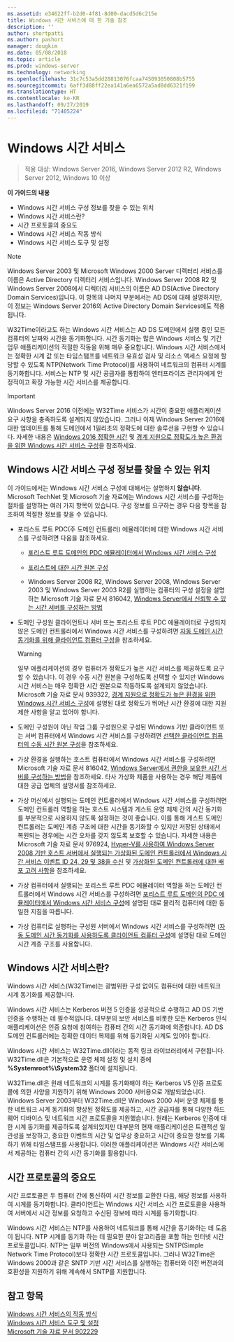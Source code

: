 ```yaml
---
ms.assetid: e34622ff-b2d0-4f81-8d00-dacd5d6c215e
title: Windows 시간 서비스에 대 한 기술 참조
description: ''
author: shortpatti
ms.author: pashort
manager: dougkim
ms.date: 05/08/2018
ms.topic: article
ms.prod: windows-server
ms.technology: networking
ms.openlocfilehash: 31c7c53a5dd28813076fcaa745093050808b5755
ms.sourcegitcommit: 6aff3d88ff22ea141a6ea6572a5ad8dd6321f199
ms.translationtype: HT
ms.contentlocale: ko-KR
ms.lasthandoff: 09/27/2019
ms.locfileid: "71405224"
---
```

# <a name="windows-time-service"></a>Windows 시간 서비스

>적용 대상: Windows Server 2016, Windows Server 2012 R2, Windows Server 2012, Windows 10 이상


**이 가이드의 내용**  
  
* Windows 시간 서비스 구성 정보를 찾을 수 있는 위치  
* Windows 시간 서비스란?  
* 시간 프로토콜의 중요도  
* Windows 시간 서비스 작동 방식   
* Windows 시간 서비스 도구 및 설정  
  
> [!NOTE]  
> Windows Server 2003 및 Microsoft Windows 2000 Server 디렉터리 서비스를 이름은 Active Directory 디렉터리 서비스입니다. Windows Server 2008 R2 및 Windows Server 2008에서 디렉터리 서비스의 이름은 AD DS(Active Directory Domain Services)입니다. 이 항목의 나머지 부분에서는 AD DS에 대해 설명하지만, 이 정보는 Windows Server 2016의 Active Directory Domain Services에도 적용됩니다.  
  
W32Time이라고도 하는 Windows 시간 서비스는 AD DS 도메인에서 실행 중인 모든 컴퓨터의 날짜와 시간을 동기화합니다. 시간 동기화는 많은 Windows 서비스 및 기간 업무 애플리케이션의 적절한 작동을 위해 매우 중요합니다. Windows 시간 서비스에서는 정확한 시계 값 또는 타임스탬프를 네트워크 유효성 검사 및 리소스 액세스 요청에 할당할 수 있도록 NTP(Network Time Protocol)를 사용하여 네트워크의 컴퓨터 시계를 동기화합니다. 서비스는 NTP 및 시간 공급자를 통합하여 엔터프라이즈 관리자에게 안정적이고 확장 가능한 시간 서비스를 제공합니다.
  
> [!IMPORTANT]  
> Windows Server 2016 이전에는 W32Time 서비스가 시간이 중요한 애플리케이션 요구 사항을 충족하도록 설계되지 않았습니다.  그러나 이제 Windows Server 2016에 대한 업데이트를 통해 도메인에서 1밀리초의 정확도에 대한 솔루션을 구현할 수 있습니다.  자세한 내용은 [Windows 2016 정확한 시간](accurate-time.md) 및 [경계 지원으로 정확도가 높은 환경을 위한 Windows 시간 서비스 구성](support-boundary.md)을 참조하세요.  
  
## <a name="BKMK_Config"></a>Windows 시간 서비스 구성 정보를 찾을 수 있는 위치  
이 가이드에서는 Windows 시간 서비스 구성에 대해서는 설명하지 **않습니다**. Microsoft TechNet 및 Microsoft 기술 자료에는 Windows 시간 서비스를 구성하는 절차를 설명하는 여러 가지 항목이 있습니다. 구성 정보를 요구하는 경우 다음 항목을 참조하여 적절한 정보를 찾을 수 있습니다.  
  
-   포리스트 루트 PDC(주 도메인 컨트롤러) 에뮬레이터에 대한 Windows 시간 서비스를 구성하려면 다음을 참조하세요.  
  
    -   [포리스트 루트 도메인의 PDC 에뮬레이터에서 Windows 시간 서비스 구성](https://docs.microsoft.com/previous-versions/windows/it-pro/windows-server-2008-R2-and-2008/cc731191%28v=ws.10%29) 
  
    -   [포리스트에 대한 시간 원본 구성](https://docs.microsoft.com/previous-versions/windows/it-pro/windows-server-2008-r2-and-2008/cc794823%28v%3dws.10%29) 
  
    -   Windows Server 2008 R2, Windows Server 2008, Windows Server 2003 및 Windows Server 2003 R2를 실행하는 컴퓨터의 구성 설정을 설명하는 Microsoft 기술 자료 문서 816042, [Windows Server에서 신뢰할 수 있는 시간 서버를 구성하는 방법](https://go.microsoft.com/fwlink/?LinkID=60402)  
  
-   도메인 구성원 클라이언트나 서버 또는 포리스트 루트 PDC 에뮬레이터로 구성되지 않은 도메인 컨트롤러에서 Windows 시간 서비스를 구성하려면 [자동 도메인 시간 동기화를 위해 클라이언트 컴퓨터 구성](https://docs.microsoft.com/previous-versions/windows/it-pro/windows-server-2008-r2-and-2008/cc816884%28v%3dws.10%29)을 참조하세요.  
  
    > [!WARNING]  
    > 일부 애플리케이션의 경우 컴퓨터가 정확도가 높은 시간 서비스를 제공하도록 요구할 수 있습니다. 이 경우 수동 시간 원본을 구성하도록 선택할 수 있지만 Windows 시간 서비스는 매우 정확한 시간 원본으로 작동하도록 설계되지 않았습니다. Microsoft 기술 자료 문서 939322, [경계 지원으로 정확도가 높은 환경을 위한 Windows 시간 서비스 구성](support-boundary.md)에 설명된 대로 정확도가 뛰어난 시간 환경에 대한 지원 제한 사항을 알고 있어야 합니다.  
  
-   도메인 구성원이 아닌 작업 그룹 구성원으로 구성된 Windows 기반 클라이언트 또는 서버 컴퓨터에서 Windows 시간 서비스를 구성하려면 [선택한 클라이언트 컴퓨터의 수동 시간 원본 구성](https://docs.microsoft.com/previous-versions/windows/it-pro/windows-server-2008-r2-and-2008/cc816656%28v%3dws.10%29)을 참조하세요.  
  
-   가상 환경을 실행하는 호스트 컴퓨터에서 Windows 시간 서비스를 구성하려면 Microsoft 기술 자료 문서 816042, [Windows Server에서 권한을 보유한 시간 서버를 구성하는 방법](https://go.microsoft.com/fwlink/?LinkID=60402)을 참조하세요. 타사 가상화 제품을 사용하는 경우 해당 제품에 대한 공급 업체의 설명서를 참조하세요.  
  
-   가상 머신에서 실행되는 도메인 컨트롤러에서 Windows 시간 서비스를 구성하려면 도메인 컨트롤러 역할을 하는 호스트 시스템과 게스트 운영 체제 간의 시간 동기화를 부분적으로 사용하지 않도록 설정하는 것이 좋습니다. 이를 통해 게스트 도메인 컨트롤러는 도메인 계층 구조에 대한 시간을 동기화할 수 있지만 저장된 상태에서 복원되는 경우에는 시간 오차를 갖지 않도록 보호할 수 있습니다. 자세한 내용은 Microsoft 기술 자료 문서 976924, [Hyper-V를 사용하여 Windows Server 2008 기반 호스트 서버에서 실행되는 가상화된 도메인 컨트롤러에서 Windows 시간 서비스 이벤트 ID 24, 29 및 38을 수신](https://go.microsoft.com/fwlink/?LinkID=192236) 및 [가상화된 도메인 컨트롤러에 대한 배포 고려 사항](https://go.microsoft.com/fwlink/?LinkID=192235)을 참조하세요.  
  
-   가상 컴퓨터에서 실행되는 포리스트 루트 PDC 에뮬레이터 역할을 하는 도메인 컨트롤러에서 Windows 시간 서비스를 구성하려면 [포리스트 루트 도메인의 PDC 에뮬레이터에서 Windows 시간 서비스 구성](https://docs.microsoft.com/previous-versions/windows/it-pro/windows-server-2008-R2-and-2008/cc731191%28v=ws.10%29)에 설명된 대로 물리적 컴퓨터에 대한 동일한 지침을 따릅니다.  
  
-   가상 컴퓨터로 실행하는 구성원 서버에서 Windows 시간 서비스를 구성하려면 ([자동 도메인 시간 동기화를 사용하도록 클라이언트 컴퓨터 구성](https://docs.microsoft.com/previous-versions/windows/it-pro/windows-server-2008-r2-and-2008/cc816884%28v%3dws.10%29)에 설명된 대로 도메인 시간 계층 구조를 사용합니다.  
  
## <a name="BKMK_WTS"></a>Windows 시간 서비스란?  
Windows 시간 서비스(W32Time)는 광범위한 구성 없이도 컴퓨터에 대한 네트워크 시계 동기화를 제공합니다.  
  
Windows 시간 서비스는 Kerberos 버전 5 인증을 성공적으로 수행하고 AD DS 기반 인증을 수행하는 데 필수적입니다. 대부분의 보안 서비스를 비롯한 모든 Kerberos 인식 애플리케이션은 인증 요청에 참여하는 컴퓨터 간의 시간 동기화에 의존합니다. AD DS 도메인 컨트롤러에는 정확한 데이터 복제를 위해 동기화된 시계도 있어야 합니다.  
  
Windows 시간 서비스는 W32Time.dll이라는 동적 링크 라이브러리에서 구현됩니다. W32Time.dll은 기본적으로 운영 체제 설정 및 설치 중에 **%Systemroot%\System32** 폴더에 설치됩니다.  
  
W32Time.dll은 원래 네트워크의 시계를 동기화해야 하는 Kerberos V5 인증 프로토콜에 의한 사양을 지원하기 위해 Windows 2000 서버용으로 개발되었습니다. Windows Server 2003부터 W32Time.dll은 Windows 2000 서버 운영 체제를 통한 네트워크 시계 동기화의 향상된 정확도를 제공하고, 시간 공급자를 통해 다양한 하드웨어 디바이스 및 네트워크 시간 프로토콜을 지원했습니다. 원래는 Kerberos 인증에 대한 시계 동기화를 제공하도록 설계되었지만 대부분의 현재 애플리케이션은 트랜잭션 일관성을 보장하고, 중요한 이벤트의 시간 및 업무상 중요하고 시간이 중요한 정보를 기록하기 위해 타임스탬프를 사용합니다. 이러한 애플리케이션은 Windows 시간 서비스에서 제공하는 컴퓨터 간의 시간 동기화를 활용합니다.  
  
## <a name="BKMK_TimeProtocols"></a>시간 프로토콜의 중요도  
시간 프로토콜은 두 컴퓨터 간에 통신하여 시간 정보를 교환한 다음, 해당 정보를 사용하여 시계를 동기화합니다. 클라이언트는 Windows 시간 서비스 시간 프로토콜을 사용하여 서버에서 시간 정보를 요청하고 수신된 정보에 따라 시계를 동기화합니다.  
  
Windows 시간 서비스는 NTP를 사용하여 네트워크를 통해 시간을 동기화하는 데 도움이 됩니다. NTP 시계를 동기화 하는 데 필요한 분야 알고리즘을 포함 하는 인터넷 시간 프로토콜입니다. NTP는 일부 버전의 Windows에서 사용되는 SNTP(Simple Network Time Protocol)보다 정확한 시간 프로토콜입니다. 그러나 W32Time은 Windows 2000과 같은 SNTP 기반 시간 서비스를 실행하는 컴퓨터와 이전 버전과의 호환성을 지원하기 위해 계속해서 SNTP를 지원합니다.  
  
## <a name="see-also"></a>참고 항목  
[Windows 시간 서비스의 작동 방식](How-the-Windows-Time-Service-Works.md)  
[Windows 시간 서비스 도구 및 설정](Windows-Time-Service-Tools-and-Settings.md)  
[Microsoft 기술 자료 문서 902229](https://go.microsoft.com/fwlink/?LinkId=186066)